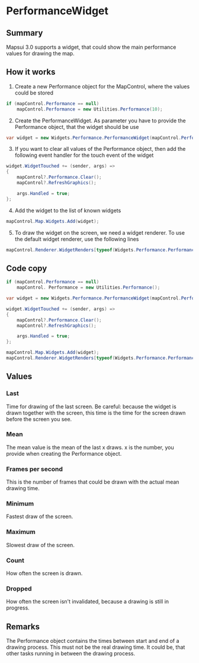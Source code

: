 # PerformanceWidget

## Summary

Mapsui 3.0 supports a widget, that could show the main performance values for drawing the map.

## How it works

1. Create a new Performance object for the MapControl, where the values could be stored
```csharp
if (mapControl.Performance == null)
    mapControl.Performance = new Utilities.Performance(10);
```
2. Create the PerformanceWidget. As parameter you have to provide the Performance object, that the widget should be use
```csharp
var widget = new Widgets.Performance.PerformanceWidget(mapControl.Performance);
```
3. If you want to clear all values of the Performance object, then add the following event handler for the touch event of the widget
```csharp
widget.WidgetTouched += (sender, args) =>
{
    mapControl?.Performance.Clear();
    mapControl?.RefreshGraphics();

    args.Handled = true;
};
```
4. Add the widget to the list of known widgets
```csharp
mapControl.Map.Widgets.Add(widget);
```
5. To draw the widget on the screen, we need a widget renderer. To use the default widget renderer, use the following lines
```csharp
mapControl.Renderer.WidgetRenders[typeof(Widgets.Performance.PerformanceWidget)] = new Rendering.Skia.SkiaWidgets.PerformanceWidgetRenderer(10, 10, 12, SkiaSharp.SKColors.Black, SkiaSharp.SKColors.White);
```
## Code copy

```csharp
if (mapControl.Performance == null)
    mapControl. Performance = new Utilities.Performance();

var widget = new Widgets.Performance.PerformanceWidget(mapControl.Performance);

widget.WidgetTouched += (sender, args) =>
{
    mapControl?.Performance.Clear();
    mapControl?.RefreshGraphics();

    args.Handled = true;
};

mapControl.Map.Widgets.Add(widget);
mapControl.Renderer.WidgetRenders[typeof(Widgets.Performance.PerformanceWidget)] = new Rendering.Skia.SkiaWidgets.PerformanceWidgetRenderer(10, 10, 12, SkiaSharp.SKColors.Black, SkiaSharp.SKColors.White);
```

## Values

### Last

Time for drawing of the last screen. Be careful: because the widget is drawn together with the screen, this time is the time for the screen drawn before the screen you see.

### Mean

The mean value is the mean of the last x draws. x is the number, you provide when creating the Performance object.

### Frames per second

This is the number of frames that could be drawn with the actual mean drawing time.

### Minimum

Fastest draw of the screen.

### Maximum

Slowest draw of the screen.

### Count

How often the screen is drawn.

### Dropped

How often the screen isn't invalidated, because a drawing is still in progress.

## Remarks

The Performance object contains the times between start and end of a drawing process. This must not be the real drawing time. It could be, that other tasks running in between the drawing process.
